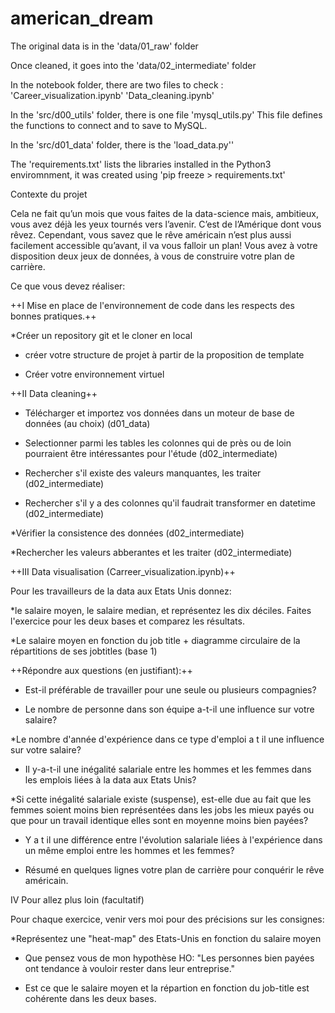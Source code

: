 # american_dream


The original data is in the 'data/01_raw' folder

Once cleaned, it goes into the 'data/02_intermediate' folder

In the notebook folder, there are two files to check : 'Career_visualization.ipynb' 'Data_cleaning.ipynb'


In the 'src/d00_utils' folder, there is one file 'mysql_utils.py' This file defines the functions to connect and to save to MySQL. 

In the 'src/d01_data' folder, there is the 'load_data.py''

The 'requirements.txt' lists the libraries installed in the Python3 enviromnment, it was created using 'pip freeze > requirements.txt'



Contexte du projet

Cela ne fait qu’un mois que vous faites de la data-science mais, ambitieux, vous avez déjà les yeux tournés vers l’avenir. C’est de l’Amérique dont vous rêvez. Cependant, vous savez que le rêve américain n’est plus aussi facilement accessible qu’avant, il va vous falloir un plan! Vous avez à votre disposition deux jeux de données, à vous de construire votre plan de carrière.

Ce que vous devez réaliser:

++I Mise en place de l'environnement de code dans les respects des bonnes pratiques.++

*Créer un repository git et le cloner en local

* créer votre structure de projet à partir de la proposition de template

* Créer votre environnement virtuel

++II Data cleaning++

* Télécharger et importez vos données dans un moteur de base de données (au choix) (d01_data)

* Selectionner parmi les tables les colonnes qui de près ou de loin pourraient être intéressantes pour l'étude (d02_intermediate)

* Rechercher s'il existe des valeurs manquantes, les traiter (d02_intermediate)

* Rechercher s'il y a des colonnes qu'il faudrait transformer en datetime (d02_intermediate)

*Vérifier la consistence des données (d02_intermediate)

*Rechercher les valeurs abberantes et les traiter (d02_intermediate)

++III Data visualisation (Carreer_visualization.ipynb)++

Pour les travailleurs de la data aux Etats Unis donnez:

*le salaire moyen, le salaire median, et représentez les dix déciles. Faites l'exercice pour les deux bases et comparez les résultats.

*Le salaire moyen en fonction du job title + diagramme circulaire de la répartitions de ses jobtitles (base 1)

++Répondre aux questions (en justifiant):++

* Est-il préférable de travailler pour une seule ou plusieurs compagnies?

* Le nombre de personne dans son équipe a-t-il une influence sur votre salaire?

*Le nombre d'année d'expérience dans ce type d'emploi a t il une influence sur votre salaire?

* Il y-a-t-il une inégalité salariale entre les hommes et les femmes dans les emplois liées à la data aux Etats Unis?

*Si cette inégalité salariale existe (suspense), est-elle due au fait que les femmes soient moins bien représentées dans les jobs les mieux payés ou que pour un travail identique elles sont en moyenne moins bien payées?

* Y a t il une différence entre l'évolution salariale liées à l'expérience dans un même emploi entre les hommes et les femmes?

* Résumé en quelques lignes votre plan de carrière pour conquérir le rêve américain.

IV Pour allez plus loin (facultatif)

Pour chaque exercice, venir vers moi pour des précisions sur les consignes:

*Représentez une "heat-map" des Etats-Unis en fonction du salaire moyen

* Que pensez vous de mon hypothèse HO: "Les personnes bien payées ont tendance à vouloir rester dans leur entreprise."

* Est ce que le salaire moyen et la répartion en fonction du job-title est cohérente dans les deux bases.